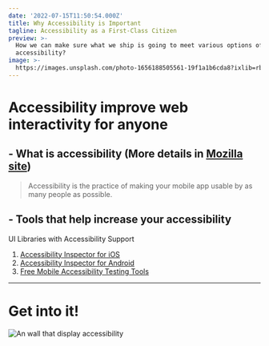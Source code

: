 ```yaml
---
date: '2022-07-15T11:50:54.000Z'
title: Why Accessibility is Important
tagline: Accessibility as a First-Class Citizen
preview: >-
  How we can make sure what we ship is going to meet various options of
  accessibility? 
image: >-
  https://images.unsplash.com/photo-1656188505561-19f1a1b6cda8?ixlib=rb-1.2.1&ixid=MnwxMjA3fDB8MHxwaG90by1wYWdlfHx8fGVufDB8fHx8&auto=format&fit=crop&w=1632&q=80
---
```


# Accessibility improve web interactivity for anyone

## - What is accessibility (More details in [Mozilla site](https://developer.mozilla.org/en-US/docs/Learn/Accessibility/What_is_accessibility))

> Accessibility is the practice of making your mobile app usable by as many people as possible.


## - Tools that help increase your accessibility

UI Libraries with Accessibility Support
1. [Accessibility Inspector for iOS](https://developer.apple.com/library/archive/documentation/Accessibility/Conceptual/AccessibilityMacOSX/OSXAXTestingApps.html)
2. [Accessibility Inspector for Android](https://support.google.com/accessibility/android/answer/6376570?hl=en-GB)
3. [Free Mobile Accessibility Testing Tools](https://www.digitala11y.com/free-mobile-accessibility-testing-tools/)

---

# Get into it!

![An wall that display accessibility](../images/img_blog1.jpg)
